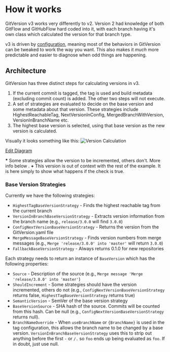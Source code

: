 # How it works
GitVersion v3 works very differently to v2. Version 2 had knowledge of both GitFlow and GitHubFlow hard coded into it, with each branch having it's own class which calculated the version for that branch type.

v3 is driven by [configuration](../configuration.md), meaning most of the behaviors in GitVersion can be tweaked to work the way you want. This also makes it *much* more predictable and easier to diagnose when odd things are happening. 

## Architecture
GitVersion has three distinct steps for calculating versions in v3.

1. If the current commit is tagged, the tag is used and build metadata (excluding commit count) is added. The other two steps will not execute.
2. A set of strategies are evaluated to decide on the base version and some metadata about that version.
   These strategies include HighestReachableTag, NextVersionInConfig, MergedBranchWithVersion, VersionInBranchName etc.
3. The highest base version is selected, using that base version as the new version is calculated.

Visually it looks something like this:
![Version Calculation](http://www.plantuml.com:80/plantuml/png/fLCxJyCm4DxzAsuib4P914i69De1CS38Vd6kYIN7ZcodK8aVp-KX6Y2fKCbY9NV-7lVb2WoOeoVOMRDNfH0lz1vUoNbbpGwrR3K6ws1p3rlk-bN8u972f2AC3GHEbLN8m1D1Jjg-mPuXAZvx9kL1ZW1KY5dOZczMI0Pf54VnHtf7jpaAWJg0sW-uXw4PK3Eb1sMaevfCW6i1_0m6po1l7HfPJUxvu5XYUOHLWq5MLptCudmMK9--u5glJ0dIEaVo1Dw3JgVM6Km4cM9mzyrQXHuQHnj7chhl0JcnIrHjno1wiWtgfi8eWVK_7OQAmBHrJWvORFVM2PmrE7AcWZGh-Lj0FvptVvLiUPnCdG_XhNhOov9wQ1fzv7nw5S5EwSvw6CDQNfnMwUAP0XQyQpj70nkx3Nn3p5NFY9IshbNWepKi8ublWFiSPkC0ee8El75Dv5aOxqZQBScbWpWn0Pe2wb6aM1p4Eea_0G00)

[Edit Diagram](http://www.plantuml.com/plantuml/form?url=http://www.plantuml.com/plantuml/png/fLCxJyCm4DxzAsuib4P914i69De1CS38Vd6kYIN7ZcodK8aVp-KX6Y2fKCbY9NV-7lVb2WoOeoVOMRDNfH0lz1vUoNbbpGwrR3K6ws1p3rlk-bN8u972f2AC3GHEbLN8m1D1Jjg-mPuXAZvx9kL1ZW1KY5dOZczMI0Pf54VnHtf7jpaAWJg0sW-uXw4PK3Eb1sMaevfCW6i1_0m6po1l7HfPJUxvu5XYUOHLWq5MLptCudmMK9--u5glJ0dIEaVo1Dw3JgVM6Km4cM9mzyrQXHuQHnj7chhl0JcnIrHjno1wiWtgfi8eWVK_7OQAmBHrJWvORFVM2PmrE7AcWZGh-Lj0FvptVvLiUPnCdG_XhNhOov9wQ1fzv7nw5S5EwSvw6CDQNfnMwUAP0XQyQpj70nkx3Nn3p5NFY9IshbNWepKi8ublWFiSPkC0ee8El75Dv5aOxqZQBScbWpWn0Pe2wb6aM1p4Eea_0G00)

**\*** Some strategies allow the version to be incremented, others don't. More info below  .
**+** This version is out of context with the rest of the example. It is here simply to show what happens if the check is true.

### Base Version Strategies
Currently we have the following strategies:

 - `HighestTagBaseVersionStrategy` - Finds the highest reachable tag from the current branch
 - `VersionInBranchBaseVersionStrategy` - Extracts version information from the branch name (e.g., `release/3.0.0` will find `3.0.0`)
 - `ConfigNextVersionBaseVersionStrategy` - Returns the version from the GitVersion.yaml file
 - `MergeMessageBaseVersionStrategy` - Finds version numbers from merge messages (e.g., `Merge 'release/3.0.0' into 'master'` will return `3.0.0`)
 - `FallbackBaseVersionStrategy` - Always returns 0.1.0 for new repositories

Each strategy needs to return an instance of `BaseVersion` which has the following properties:

 - `Source` - Description of the source (e.g., `Merge message 'Merge 'release/3.0.0' into 'master'`)
 - `ShouldIncrement` - Some strategies should have the version incremented, others do not (e.g., `ConfigNextVersionBaseVersionStrategy` returns false, `HighestTagBaseVersionStrategy` returns true)
 - `SemanticVersion` - SemVer of the base version strategy
 - `BaseVersionSource` - SHA hash of the source. Commits will be counted from this hash. Can be null (e.g., `ConfigNextVersionBaseVersionStrategy` returns null).
 - `BranchNameOverride` - When `useBranchName` or `{BranchName}` is used in the tag configuration, this allows the branch name to be changed by a base version. `VersionInBranchBaseVersionStrategy` uses this to strip out anything before the first `-` or `/.` so `foo` ends up being evaluated as `foo`. If in doubt, just use null.
